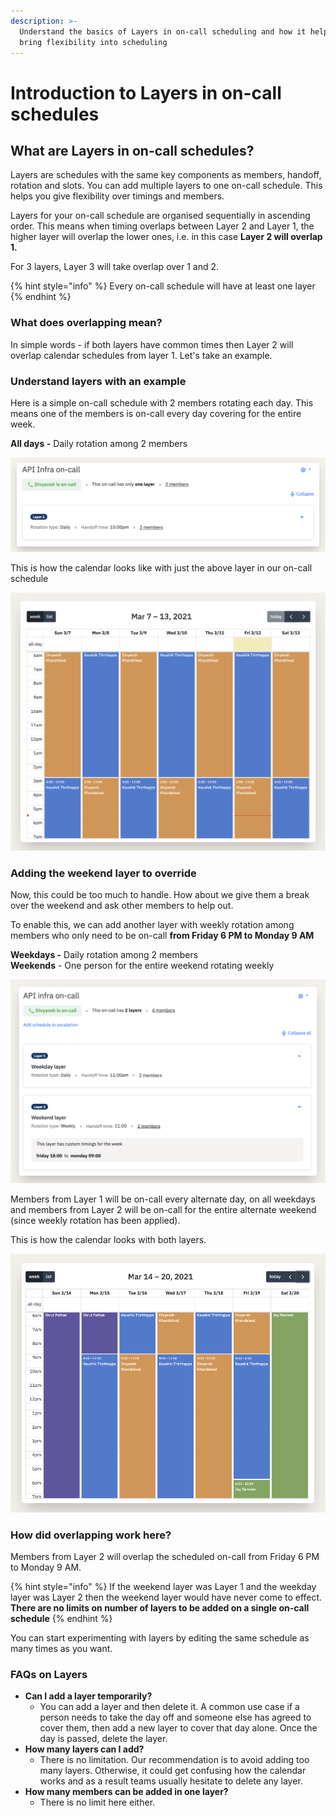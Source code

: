 ```yaml
---
description: >-
  Understand the basics of Layers in on-call scheduling and how it helps you
  bring flexibility into scheduling
---
```


# Introduction to Layers in on-call schedules

## What are Layers in on-call schedules?

Layers are schedules with the same key components as members, handoff, rotation and slots. You can add multiple layers to one on-call schedule. This helps you give flexibility over timings and members. 

Layers for your on-call schedule are organised sequentially in ascending order. This means when timing overlaps between Layer 2 and Layer 1, the higher layer will overlap the lower ones, i.e. in this case **Layer 2 will overlap 1.** 

For 3 layers, Layer 3 will take overlap over 1 and 2. 

{% hint style="info" %}
Every on-call schedule will have at least one layer
{% endhint %}

### What does overlapping mean?

In simple words - if both layers have common times then Layer 2 will overlap calendar schedules from layer 1. Let's take an example. 

### Understand layers with an example

Here is a simple on-call schedule with 2 members rotating each day. This means one of the members is on-call every day covering for the entire week. 

**All days -** Daily rotation among 2 members 

![Just one layer to our schedule](../.gitbook/assets/layer-1.png)

This is how the calendar looks like with just the above layer in our on-call schedule

![Calendar for above on-call schedule with just one layer](../.gitbook/assets/image%20%282%29.png)

### Adding the weekend layer to override

Now, this could be too much to handle. How about we give them a break over the weekend and ask other members to help out. 

To enable this, we can add another layer with weekly rotation among members who only need to be on-call **from Friday 6 PM to Monday 9 AM**

**Weekdays -** Daily rotation among 2 members   
**Weekends** - One person for the entire weekend rotating weekly

![2 separate layers, one for weekday and another for weekend](../.gitbook/assets/weekday-weekend-desc.png)

Members from Layer 1 will be on-call every alternate day, on all weekdays and members from Layer 2 will be on-call for the entire alternate weekend \(since weekly rotation has been applied\). 

This is how the calendar looks with both layers. 

![Calendar with 2 layers, one set of members for weekdays and another for weekend](../.gitbook/assets/image%20%2837%29.png)

### **How did overlapping work here?**

Members from Layer 2 will overlap the scheduled on-call from Friday 6 PM to Monday 9 AM. 

{% hint style="info" %}
If the weekend layer was Layer 1 and the weekday layer was Layer 2 then the weekend layer would have never come to effect. **There are no limits on number of layers to be added on a single on-call schedule**
{% endhint %}

You can start experimenting with layers by editing the same schedule as many times as you want. 

### FAQs on Layers

* **Can I add a layer temporarily?**
  * You can add a layer and then delete it. A common use case if a person needs to take the day off and someone else has agreed to cover them, then add a new layer to cover that day alone. Once the day is passed, delete the layer. 
* **How many layers can I add?**
  * There is no limitation. Our recommendation is to avoid adding too many layers. Otherwise, it could get confusing how the calendar works and as a result teams usually hesitate to delete any layer. 
* **How many members can be added in one layer?**
  * There is no limit here either. 













